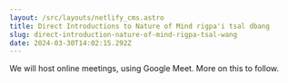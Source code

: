 ```yaml
---
layout: /src/layouts/netlify_cms.astro
title: Direct Introductions to Nature of Mind rigpa'i tsal dbang
slug: direct-introduction-nature-of-mind-rigpa-tsal-wang
date: 2024-03-30T14:02:15.292Z
---
```

We will host online meetings, using Google Meet. More on this to follow.